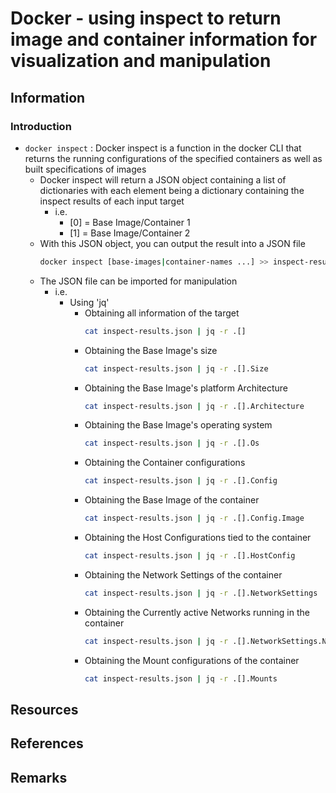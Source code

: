 # Docker - using inspect to return image and container information for visualization and manipulation

## Information

### Introduction
- `docker inspect` : Docker inspect is a function in the docker CLI that returns the running configurations of the specified containers as well as built specifications of images
    - Docker inspect will return a JSON object containing a list of dictionaries with each element being a dictionary containing the inspect results of each input target
        - i.e.
            + [0] = Base Image/Container 1
            + [1] = Base Image/Container 2
    - With this JSON object, you can output the result into a JSON file 
        ```bash
        docker inspect [base-images|container-names ...] >> inspect-results.json
        ```
    - The JSON file can be imported for manipulation
        - i.e.
            - Using 'jq'
                - Obtaining all information of the target
                    ```bash
                    cat inspect-results.json | jq -r .[]
                    ```
                - Obtaining the Base Image's size
                    ```bash
                    cat inspect-results.json | jq -r .[].Size
                    ```
                - Obtaining the Base Image's platform Architecture
                    ```bash
                    cat inspect-results.json | jq -r .[].Architecture
                    ```
                - Obtaining the Base Image's operating system
                    ```bash
                    cat inspect-results.json | jq -r .[].Os
                    ```
                - Obtaining the Container configurations
                    ```bash
                    cat inspect-results.json | jq -r .[].Config
                    ```
                - Obtaining the Base Image of the container
                    ```bash
                    cat inspect-results.json | jq -r .[].Config.Image
                    ```
                - Obtaining the Host Configurations tied to the container
                    ```bash
                    cat inspect-results.json | jq -r .[].HostConfig
                    ```
                - Obtaining the Network Settings of the container
                    ```bash
                    cat inspect-results.json | jq -r .[].NetworkSettings
                    ```
                - Obtaining the Currently active Networks running in the container
                    ```bash
                    cat inspect-results.json | jq -r .[].NetworkSettings.Networks
                    ```
                - Obtaining the Mount configurations of the container
                    ```bash
                    cat inspect-results.json | jq -r .[].Mounts
                    ```

## Resources

## References

## Remarks
